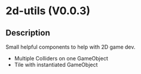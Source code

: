 # 2d-utils (V0.0.3)

## Description

Small helpful components to help with 2D game dev.

- Multiple Colliders on one GameObject
- Tile with instantiated GameObject
